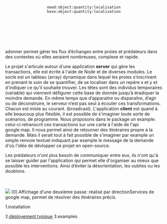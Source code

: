 <br><br><br><br>
 <p align="center">
<code>need:object:quantity:localisation</code><br>
<code>have:object:quantity:localisation</code>
 </p>
<br><br><br><br><br>

adonner permet gérer les flux d’échanges entre proies et prédateurs dans des contextes où elles seraient nombreuses, complexe et rapide.

Le projet s'articule autour d'une application <b>server</b> qui gère les transactions, elle est écrite à l'aide de Node et de diverses modules. Le socle est un tableau (array) dynamique dans lequel les proies s’inscrivent en prenant le soin de se quantifier, de se localiser dans un repère x et y et d'indiquer ce qu'il souhaite trouver. Les têtes sont des individus temporaires (variable) qui viennent défigurer cette base de donnée jusqu’à éradiquer la moindre demande. En même temps que d’apparaitre ou disparaitre, d’agir ou de déconstruire, le serveur n’est pas seul à écouter ces transformations. Chacun est miste au courant. (broadcast). L'application <b>client</b> est quand à elle beaucoup plus fléxible, il est possible de s'imaginer toute sorte de scénarios, de programme. Nous proposons dans le package un example: celui-ci retranscrit ces transactions sur une carte à l'aide de l'api google.map. Il nous permet ainsi de retourner des itinéraires propre à la demande. Mais il serait tout à fait possible de s'imaginer par example un simple renvoie textuel indiquant par example le message de la demande d'où l'idée de dévlopper ce projet en open-source.

Les prédateurs n'ont plus besoin de communiquer entre eux, ils n'ont qu'à se laisser guider par l'application qui permet elle d'organiser au mieux que possible les interventions. Ainsi d’éviter la désorientation, les oublies ou les doublons. 

<br><br>
<img src="example/square.png">
(0).Affichage d'une deuxième passe: réalisé par directionServices de google map, permet de résolver des itinéraires précis.

1.installation


2.<a href="www.adonner.mrself.com">déployement typique</a>
3.examples
